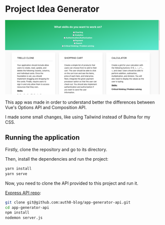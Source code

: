 # Project Idea Generator

![Main Screen](src/assets/readme.png)

This app was made in order to understand better the differences between Vue's Options API and Composition API.

I made some small changes, like using Tailwind instead of Bulma for my CSS.

## Running the application

Firstly, clone the repository and go to its directory.

Then, install the dependencies and run the project:

```bash
yarn install
yarn serve
```
Now, you need to clone the API provided to this project and run it.

[Express API repo](https://github.com/auth0-blog/app-generator-api):

```bash
git clone git@github.com:auth0-blog/app-generator-api.git
cd app-generator-api
npm install
nodemon server.js
```

